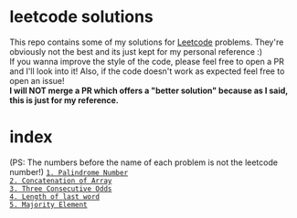 # leetcode solutions

This repo contains some of my solutions for [Leetcode](https://leetcode.com) problems. They're obviously not the best and its just kept for my personal reference :)
\
If you wanna improve the style of the code, please feel free to open a PR and I'll look into it! Also, if the code doesn't work as expected feel free to open an issue!
\
**I will NOT merge a PR which offers a "better solution" because as I said, this is just for my reference.**

# index

(PS: The numbers before the name of each problem is not the leetcode number!)
[`1. Palindrome Number`](https://github.com/carrotfarmer/leetcode-solutions/blob/main/src/palindrome-number.ts)\
[`2. Concatenation of Array`](https://github.com/carrotfarmer/leetcode-solutions/blob/main/src/concatenation-of-array.ts)\
[`3. Three Consecutive Odds`](https://github.com/carrotfarmer/leetcode-solutions/blob/main/src/three-consecutive-odds.ts)\
[`4. Length of last word`](https://github.com/carrotfarmer/leetcode-solutions/blob/main/src/length-of-last-word.ts)\
[`5. Majority Element`](https://github.com/carrotfarmer/leetcode-solutions/blob/main/src/169.majority-element.ts)

